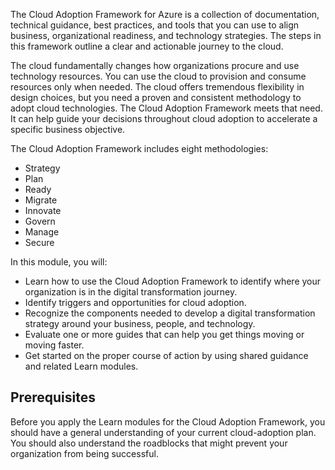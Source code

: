 The Cloud Adoption Framework for Azure is a collection of documentation, technical guidance, best practices, and tools that you can use to align business, organizational readiness, and technology strategies. The steps in this framework outline a clear and actionable journey to the cloud.

The cloud fundamentally changes how organizations procure and use technology resources. You can use the cloud to provision and consume resources only when needed. The cloud offers tremendous flexibility in design choices, but you need a proven and consistent methodology to adopt cloud technologies. The Cloud Adoption Framework meets that need. It can help guide your decisions throughout cloud adoption to accelerate a specific business objective.

The Cloud Adoption Framework includes eight methodologies:

- Strategy
- Plan
- Ready
- Migrate
- Innovate
- Govern
- Manage
- Secure

In this module, you will:

- Learn how to use the Cloud Adoption Framework to identify where your organization is in the digital transformation journey.
- Identify triggers and opportunities for cloud adoption.
- Recognize the components needed to develop a digital transformation strategy around your business, people, and technology.
- Evaluate one or more guides that can help you get things moving or moving faster.
- Get started on the proper course of action by using shared guidance and related Learn modules.

## Prerequisites

Before you apply the Learn modules for the Cloud Adoption Framework, you should have a general understanding of your current cloud-adoption plan. You should also understand the roadblocks that might prevent your organization from being successful.